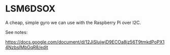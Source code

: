 # LSM6DSOX

A cheap, simple gyro we can use with the Raspberry Pi over I2C.

See notes:

https://docs.google.com/document/d/12JiSlujwjD9ECOa8jz56T9tmkdPoPX14NzbsIMbGqR8/edit
